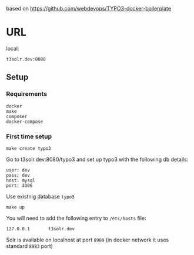 based on https://github.com/webdevops/TYPO3-docker-boilerplate

# URL

local:
```
t3solr.dev:8080
```

## Setup

### Requirements
```
docker
make
composer
docker-compose
```

### First time setup
```
make create typo3
```
Go to t3solr.dev:8080/typo3 and set up typo3 with the following db details:
```
user: dev
pass: dev
host: mysql
port: 3306
```
Use existnig database `typo3`
```
make up
```
You will need to add the following entry to `/etc/hosts` file:
```
127.0.0.1       t3solr.dev
```
Solr is available on localhost at port `8989` (in docker network it uses standard `8983` port)
